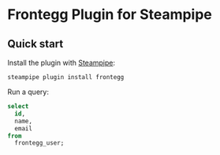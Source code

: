 # Frontegg Plugin for Steampipe

## Quick start

Install the plugin with [Steampipe](https://steampipe.io):
```shell
steampipe plugin install frontegg
```

Run a query:
```sql
select
  id,
  name,
  email
from
  frontegg_user;
```

